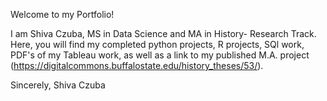 Welcome to my Portfolio!

I am Shiva Czuba, MS in Data Science and MA in History- Research Track.
Here, you will find my completed python projects,
R projects, SQl work, PDF's of my Tableau work, as well as
a link to my published M.A. project (https://digitalcommons.buffalostate.edu/history_theses/53/).


Sincerely,
Shiva Czuba

